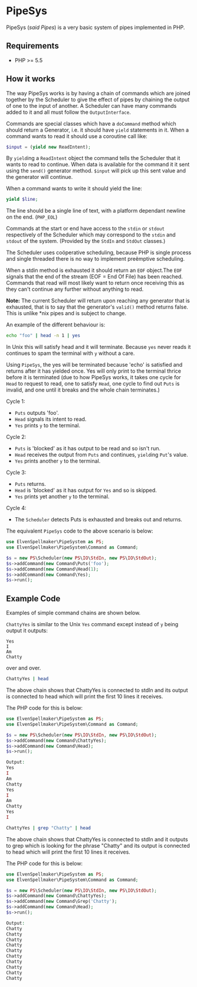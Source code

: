 PipeSys
=======

PipeSys (*said Pipes*) is a very basic system of pipes implemented in PHP.

## Requirements
 * PHP >= 5.5

## How it works

The way PipeSys works is by having a chain of commands which are joined together
by the Scheduler to give the effect of pipes by chaining the output of one to
the input of another.
A Scheduler can have many commands added to it and all must follow the
`OutputInterface`.

Commands are special classes which have a `doCommand` method which should return
a Generator, i.e. it should have `yield` statements in it.
When a command wants to read it should use a coroutine call like:
```php
$input = (yield new ReadIntent);
```
By `yield`ing a `ReadIntent` object the command tells the Scheduler that it
wants to read to continue. When data is available for the command it it sent
using the `send()` generator method. `$input` will pick up this sent value and
the generator will continue.

When a command wants to write it should yield the line:
```php
yield $line;
```
The line should be a single line of text, with a platform dependant newline on
the end. (`PHP_EOL`)

Commands at the start or end have access to the `stdin` or `stdout` respectively
of the Scheduler which may correspond to the `stdin` and `stdout` of the
system. (Provided by the `StdIn` and `StdOut` classes.)

The Scheduler uses coöperative scheduling, because PHP is single process
and single threaded there is no way to implement preëmptive scheduling.

When a stdin method is exhausted it should return an `EOF` object.The `EOF`
signals that the end of the stream (EOF = End Of File) has been reached.
Commands that read will most likely want to return once receiving this as they
can't continue any further without anything to read.

**Note:** The current Scheduler will return upon reaching any generator that is
exhausted, that is to say that the generator's `valid()` method returns false.
This is unlike *nix pipes and is subject to change.

An example of the different behaviour is:
```sh
echo "foo" | head -n 1 | yes
```

In Unix this will satisfy head and it will terminate. Because `yes` never reads
it continues to spam the terminal with `y` without a care.

Using `PipeSys`, the yes will be terminated because 'echo' is satisfied and
returns after it has yielded once. Yes will only print to the terminal thrice
before it is terminated (due to how PipeSys works, it takes one cycle for `Head`
to request to read, one to satisfy `Head`, one cycle to find out `Puts` is
invalid, and one until it breaks and the whole chain terminates.)

Cycle 1:
 * `Puts` outputs 'foo'.
 * `Head` signals its intent to read.
 * `Yes` prints `y` to the terminal.

Cycle 2:
 * `Puts` is 'blocked' as it has output to be read and so isn't run.
 * `Head` receives the output from `Puts` and continues, `yield`ing `Put`'s value.
 * `Yes` prints another `y` to the terminal.

Cycle 3:
 * `Puts` returns.
 * `Head` is 'blocked' as it has output for `Yes` and so is skipped.
 * `Yes` prints yet another `y` to the terminal.

Cycle 4:
 * The `Scheduler` detects Puts is exhausted and breaks out and returns.

The equivalent `PipeSys` code to the above scenario is below:
```php
use ElvenSpellmaker\PipeSystem as PS;
use ElvenSpellmaker\PipeSystem\Command as Command;

$s = new PS\Scheduler(new PS\IO\StdIn, new PS\IO\StdOut);
$s->addCommand(new Command\Puts('foo');
$s->addCommand(new Command\Head(1);
$s->addCommand(new Command\Yes);
$s->run();
```

## Example Code

Examples of simple command chains are shown below.

`ChattyYes` is similar to the Unix `Yes` command except instead of `y` being
output it outputs:
```
Yes
I
Am
Chatty
```
over and over.

```sh
ChattyYes | head
```
The above chain shows that ChattyYes is connected to stdIn and its output is
connected to head which will print the first 10 lines it receives.

The PHP code for this is below:
```php
use ElvenSpellmaker\PipeSystem as PS;
use ElvenSpellmaker\PipeSystem\Command as Command;

$s = new PS\Scheduler(new PS\IO\StdIn, new PS\IO\StdOut);
$s->addCommand(new Command\ChattyYes);
$s->addCommand(new Command\Head);
$s->run();

Output:
Yes
I
Am
Chatty
Yes
I
Am
Chatty
Yes
I
```


```sh
ChattyYes | grep "Chatty" | head
```
The above chain shows that ChattyYes is connected to stdIn and it outputs to
grep which is looking for the phrase "Chatty" and its output is connected to
head which will print the first 10 lines it receives.

The PHP code for this is below:
```php
use ElvenSpellmaker\PipeSystem as PS;
use ElvenSpellmaker\PipeSystem\Command as Command;

$s = new PS\Scheduler(new PS\IO\StdIn, new PS\IO\StdOut);
$s->addCommand(new Command\ChattyYes);
$s->addCommand(new Command\Grep('Chatty');
$s->addCommand(new Command\Head);
$s->run();

Output:
Chatty
Chatty
Chatty
Chatty
Chatty
Chatty
Chatty
Chatty
Chatty
Chatty
```
